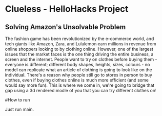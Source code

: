 # Clueless - HelloHacks Project
## Solving Amazon's Unsolvable Problem

The fashion game has been revolutionized by the e-commerce world, and tech giants like Amazon, Zara, and Lululemon earn millions in revenue from online shoppers looking to by clothing online. However, one of the largest issues that the market faces is the one thing driving the entire business, a screen and the internet. People want to try on clothes before buying them - everyone is different; different body shapes, heights, sizes, colours - no model can replicate what an article of clothing is going to look like on the individual. There's a reason why people still go to stores in person to buy clothes, even if buying clothes online is much more efficient (and some would say more fun). This is where we come in, we're going to bridge that gap using a 3d rendered modle of you that you can try different clothes on!

#How to run

Just run main.
